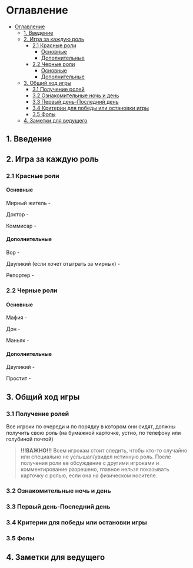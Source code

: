 # Оглавление 
- [Оглавление](#оглавление)
  - [1. Введение](#1-введение)
  - [2. Игра за каждую роль](#2-игра-за-каждую-роль)
    - [2.1 Красные роли](#21-красные-роли)
      - [Основные](#основные)
      - [Дополнительные](#дополнительные)
    - [2.2 Черные роли](#22-черные-роли)
      - [Основные](#основные-1)
      - [Дополнительные](#дополнительные-1)
  - [3. Общий ход игры](#3-общий-ход-игры)
    - [3.1 Получение ролей](#31-получение-ролей)
    - [3.2 Ознакомительные ночь и день](#32-ознакомительные-ночь-и-день)
    - [3.3 Первый день-Последний день](#33-первый-день-последний-день)
    - [3.4 Критерии для победы или остановки игры](#34-критерии-для-победы-или-остановки-игры)
    - [3.5 Фолы](#35-фолы)
  - [4. Заметки для ведущего](#4-заметки-для-ведущего)

## 1. Введение 

## 2. Игра за каждую роль
### 2.1 Красные роли

#### Основные
Мирный житель - 

Доктор - 

Коммисар -

#### Дополнительные
Вор - 

Двуликий (если хочет отыграть за мирных) -

Репортер - 

### 2.2 Черные роли
#### Основные
Мафия -

Дон - 

Маньяк - 
#### Дополнительные
Двуликий - 

Простит - 


## 3. Общий ход игры
### 3.1 Получение ролей
Все игроки по очереди и по порядку в котором они сидят, должны получить свою роль (на бумажной карточке, устно, по телефону или голубиной почтой)

> **!!!ВАЖНО!!!** Всем игрокам стоит следить, чтобы кто-то случайно или специально не услышал/увидел истинную роль. После получения роли ее обсуждение с другими игроками и комментирование разрешено, главное нельзя показывать карточку с ролью, если она на физическом носителе.
### 3.2 Ознакомительные ночь и день

### 3.3 Первый день-Последний день
### 3.4 Критерии для победы или остановки игры
### 3.5 Фолы


## 4. Заметки для ведущего
